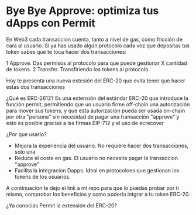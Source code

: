 # Bye Bye Approve: optimiza tus dApps con Permit

En Web3 cada transaccion cuenta, tanto a nivel de gas, como fricción de cara al usuario.
Si ya has usado algún protocolo cada vez que depositas tus token sabes que te toca hacer dos transacciones:

1 Approve. Das permisos al protocolo para que puede gestionar X cantidad de tokens.
2 Transfer. Transfiriendo los tokens al protocolo.

Hoy te presenta una nueva extesión del ERC-20 que evita tener que hacer estas dos transacciones

¿Qué es ERC-2612?
Es una extensión del estándar ERC-20 que introduce la función permit, permitiendo que un usuario firme off-chain una autorización para mover sus tokens, y que esta autorización pueda ser usada on-chain por otra "persona" sin necesidad de pagar una transacción "approve" y esto es posible gracias a las firmas EIP-712 y el uso de ecrecover

¿Por que usarlo?
- Mejora la experiencia del usuario. No requiere hacer dos transacciones, solo una
- Reduce el coste en gas. El usuario no necesita pagar la transaccion "approve"
- Facilita la integracion Dapps. Ideal en protocoloes que gestionan los tokens de los usuarios.

A continuación te dejo el link a mi repo para que lo puedas probar por ti mismo, comprobar los beneficios y como poderlo intgrar a tu token ERC-20.

¿Ya conocias Permit la extensión del ERC-20?